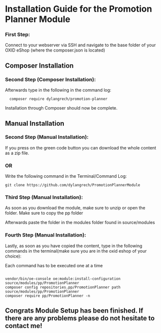 <h1>Installation Guide for the Promotion Planner Module</h1>
<h3>First Step:</h3>
<p>Connect to your webserver via SSH and navigate to the base folder of your OXID eShop (where the composer.json is located)</p>
<h2>Composer Installation</h2>
<h3>Second Step (Composer Installation):</h3>
<p>Afterwards type in the following in the command log:</p>
<code>  composer require dylangrech/promotion-planner </code>
<p>Installation through Composer should now be complete.</p>
<h2>Manual Installation</h2>
<h3>Second Step (Manual Installation):</h3>
<p>If you press on the green code button you can download the whole content as a zip file.</p>
<h3>OR</h3>
<p>Write the following command in the Terminal/Command Log:</p>
<code>git clone https://github.com/dylangrech/PromotionPlannerModule</code>
<h3>Third Step (Manual Installation):</h3>
<p>As soon as you download the module, make sure to unzip or open the folder. Make sure to copy the pp folder</p>
<p>Afterwards paste the folder in the modules folder found in source/modules</p>
<h3>Fourth Step (Manual Installation):</h3>
<p>Lastly, as soon as you have copied the content, type in the following commands in the terminal(make sure you are in the oxid eshop of your choice):</p>
<p>Each command has to be executed one at a time</p>
<code>
vendor/bin/oe-console oe:module:install-configuration source/modules/pp/PromotionPlanner
composer config repositories.pp/PromotionPlanner path source/modules/pp/PromotionPlanner
composer require pp/PromotionPlanner -n
</code>
<h2>Congrats Module Setup has been finished. If there are any problems please do not hesitate to contact me!</h2>

